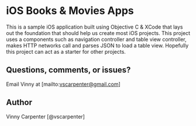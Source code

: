 iOS Books & Movies Apps
==============

This is a sample iOS application built using Objective C & XCode that lays out the foundation that should help us create most iOS projects.  This project uses a components such as navigation controller and table view controller, makes HTTP networks call and parses JSON to load a table view.  Hopefully this project can act as a starter for other projects.

## Questions, comments, or issues?

Email Vinny at [mailto:vscarpenter@gmail.com]

## Author

Vinny Carpenter
[@vscarpenter]
